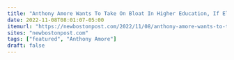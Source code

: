 ```yaml
---
title: "Anthony Amore Wants To Take On Bloat In Higher Education, If Elected State Auditor"
date: 2022-11-08T08:01:07-05:00
itemurl: "https://newbostonpost.com/2022/11/08/anthony-amore-wants-to-take-on-bloat-in-higher-education-if-elected-state-auditor/"
sites: "newbostonpost.com"
tags: ["featured", "Anthony Amore"]
draft: false
---
```


